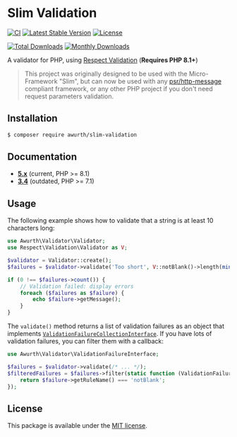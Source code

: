 # Slim Validation

[![CI](https://github.com/awurth/SlimValidation/actions/workflows/ci.yml/badge.svg)](https://github.com/awurth/SlimValidation/actions/workflows/ci.yml)
[![Latest Stable Version](https://poser.pugx.org/awurth/slim-validation/v/stable)](https://packagist.org/packages/awurth/slim-validation)
[![License](https://poser.pugx.org/awurth/slim-validation/license)](https://packagist.org/packages/awurth/slim-validation)

[![Total Downloads](https://poser.pugx.org/awurth/slim-validation/downloads)](https://packagist.org/packages/awurth/slim-validation)
[![Monthly Downloads](http://poser.pugx.org/awurth/slim-validation/d/monthly)](https://packagist.org/packages/awurth/slim-validation)

A validator for PHP, using [Respect Validation](https://github.com/Respect/Validation) (**Requires PHP 8.1+**)

> This project was originally designed to be used with the Micro-Framework "Slim", but can now
  be used with any [psr/http-message](https://github.com/php-fig/http-message)
  compliant framework, or any other PHP project if you don't need 
  request parameters validation.

## Installation

``` bash
$ composer require awurth/slim-validation
```

## Documentation

* [**5.x**](https://github.com/awurth/SlimValidation/tree/5.x/docs) (current, PHP >= 8.1) 
* [**3.4**](https://github.com/awurth/SlimValidation/tree/3.x/docs) (outdated, PHP >= 7.1)

## Usage

The following example shows how to validate that a string is at least 10 characters long:

``` php
use Awurth\Validator\Validator;
use Respect\Validation\Validator as V;

$validator = Validator::create();
$failures = $validator->validate('Too short', V::notBlank()->length(min: 10);

if (0 !== $failures->count()) {
    // Validation failed: display errors
    foreach ($failures as $failure) {
        echo $failure->getMessage();
    }
}
```

The `validate()` method returns a list of validation failures as an object that implements [`ValidationFailureCollectionInterface`](src/ValidationFailureCollectionInterface.php). If you have lots of validation failures, you can filter them with a callback:

``` php
use Awurth\Validator\ValidationFailureInterface;

$failures = $validator->validate(/* ... */);
$filteredFailures = $failures->filter(static function (ValidationFailureInterface $failure, int $index): bool {
    return $failure->getRuleName() === 'notBlank';
});
```

## License

This package is available under the [MIT license](LICENSE).
